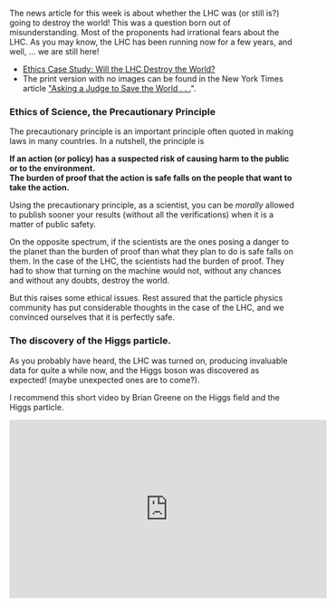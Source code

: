 The news article for this week is about whether the LHC was (or still is?) going to destroy the world! This was a question born out of misunderstanding. Most of the proponents had irrational fears about the LHC. As you may know, the LHC has been running now for a few years, and well, ... we are still here!

- [Ethics Case Study: Will the LHC Destroy the World?](http://www.nytimes.com/2008/03/29/science/29collider.html?p)
- The print version with no images can be found in the New York Times article ["Asking a Judge to Save the World . . .](http://www.nytimes.com/2008/03/29/science/29collider.html?p=&pagewanted=print)".

### Ethics of Science, the Precautionary Principle

The precautionary principle is an important principle often quoted in making laws in many countries. In a nutshell, the principle is

**If an action (or policy) has a suspected risk of causing harm to the public or to the environment.  
The burden of proof that the action is safe falls on the people that want to take the action.**

Using the precautionary principle, as a scientist, you can be _morally_ allowed to publish sooner your results (without all the verifications) when it is a matter of public safety.

On the opposite spectrum, if the scientists are the ones posing a danger to the planet than the burden of proof than what they plan to do is safe falls on them. In the case of the LHC, the scientists had the burden of proof. They had to show that turning on the machine would not, without any chances and without any doubts, destroy the world.

But this raises some ethical issues. Rest assured that the particle physics community has put considerable thoughts in the case of the LHC, and we convinced ourselves that it is perfectly safe.

### The discovery of the Higgs particle. 

As you probably have heard, the LHC was turned on, producing invaluable data for quite a while now, and the Higgs boson was discovered as expected! (maybe unexpected ones are to come?).

I recommend this short video by Brian Greene on the Higgs field and the Higgs particle.

<iframe allowfullscreen="" frameborder="0" height="315" src="https://www.youtube.com/embed/tcHz3o4t6Rk" width="560"></iframe>